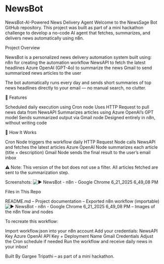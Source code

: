 # NewsBot
NewsBot-AI-Powered News Delivery Agent
Welcome to the NewsSage Bot GitHub repository. This project was built as part of a mini hackathon challenge to develop a no-code AI agent that fetches, summarizes, and delivers news automatically using n8n.

Project Overview

NewsBot is a personalized news delivery automation system built using:
n8n for creating the automation workflow
NewsAPI to fetch the latest headlines
Azure OpenAI (GPT-4o) to summarize the news
Gmail to send summarized news articles to the user

The bot automatically runs every day and sends short summaries of top news headlines directly to your email — no manual search, no clutter.

📌 Features

Scheduled daily execution using Cron node
Uses HTTP Request to pull news data from NewsAPI
Summarizes articles using Azure OpenAI’s GPT model
Sends summarized output via Gmail node
Designed entirely in n8n, without writing code

🔧 How It Works

Cron Node triggers the workflow daily
HTTP Request Node calls NewsAPI and fetches the latest articles
Azure OpenAI Node summarizes each article (title + description)
Gmail Node sends the final result to the user’s email inbox

⚠ Note: This version of the bot does not use a filter. All articles fetched are sent to the summarization step.

 Screenshots:
 ![▶️ NewsBot - n8n - Google Chrome 6_21_2025 6_49_08 PM](https://github.com/user-attachments/assets/1957c291-78a2-43af-8a81-41568113dbec)

 Files in This Repo

README.md – Project documentation
 – Exported n8n workflow (importable)
 ![▶️ NewsBot - n8n - Google Chrome 6_21_2025 6_49_08 PM](https://github.com/user-attachments/assets/1957c291-78a2-43af-8a81-41568113dbec)
 – Images of the n8n flow and nodes

To recreate this workflow:

Import workflow.json into your n8n account
Add your credentials:
NewsAPI Key
Azure OpenAI API Key + Deployment Name
Gmail Credentials
Adjust the Cron schedule if needed
Run the workflow and receive daily news in your inbox!

 Built By
Gargee Tripathi – as part of a mini hackathon.




